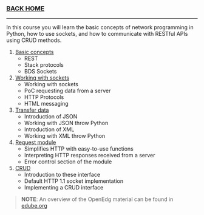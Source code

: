 
### [BACK HOME](../README.md)

---

In this course you will learn the basic concepts of network programming in Python, how to use sockets, and how to communicate with RESTful APIs using CRUD methods.

1. [Basic concepts](./1-Basic-Concepts.ipynb)
    - REST
    - Stack protocols
    - BDS Sockets
2. [Working with sockets](./2-Using-sockets.ipynb)
    - Working with sockets
    - PoC requesting data from a server
    - HTTP Protocols
    - HTML messaging
3. [Transfer data](./3-Transfering-Data.ipynb)
    - Introduction of JSON
    - Working with JSON throw Python
    - Introduction of XML
    - Working with XML throw Python
4. [Request module](./4-Request.ipynb)
    - Simplifies HTTP with easy-to-use functions
    - Interpreting HTTP responses received from a server
    - Error control section of the module 
5. [CRUD](./5-CRUD.ipynb)
    - Introduction to these interface
    - Default HTTP 1.1 socket implementation
    - Implementing a CRUD interface

> __NOTE__: An overview of the OpenEdg material can be found in [edube.org](https://edube.org/study/pcpp1-4)

